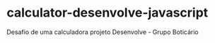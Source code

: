 # calculator-desenvolve-javascript
 Desafio de uma calculadora projeto Desenvolve - Grupo Boticário
